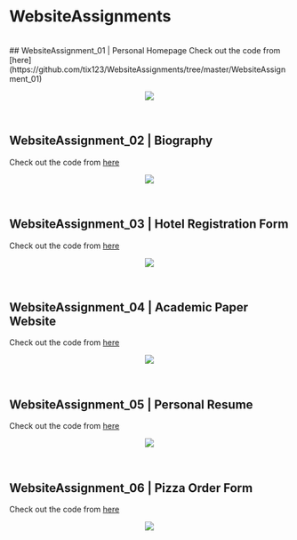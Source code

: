 # WebsiteAssignments
<br>
## WebsiteAssignment_01 | Personal Homepage
Check out the code from [here](https://github.com/tix123/WebsiteAssignments/tree/master/WebsiteAssignment_01)
<p align="center">
  <img src="https://github.com/tix123/WebsiteAssignments/blob/master/Screenshots/screenshot_01.JPG">
</p>
<br>

## WebsiteAssignment_02 | Biography
Check out the code from [here](https://github.com/tix123/WebsiteAssignments/tree/master/WebsiteAssignment_02)
<p align="center">
  <img src="https://github.com/tix123/WebsiteAssignments/blob/master/Screenshots/screenshot_02.JPG">
</p>
<br>

## WebsiteAssignment_03 | Hotel Registration Form
Check out the code from [here](https://github.com/tix123/WebsiteAssignments/tree/master/WebsiteAssignment_03)
<p align="center">
  <img src="https://github.com/tix123/WebsiteAssignments/blob/master/Screenshots/screenshot_03.JPG">
</p>
<br>

## WebsiteAssignment_04 | Academic Paper Website
Check out the code from [here](https://github.com/tix123/WebsiteAssignments/tree/master/WebsiteAssignment_04)
<p align="center">
  <img src="https://github.com/tix123/WebsiteAssignments/blob/master/Screenshots/screenshot_04.JPG">
</p>
<br>

## WebsiteAssignment_05 | Personal Resume
Check out the code from [here](https://github.com/tix123/WebsiteAssignments/tree/master/WebsiteAssignment_05)
<p align="center">
  <img src="https://github.com/tix123/WebsiteAssignments/blob/master/Screenshots/screenshot_05.JPG">
</p>
<br>

## WebsiteAssignment_06 | Pizza Order Form
Check out the code from [here](https://github.com/tix123/WebsiteAssignments/tree/master/WebsiteAssignment_06)
<p align="center">
  <img src="https://github.com/tix123/WebsiteAssignments/blob/master/Screenshots/screenshot_06.JPG">
</p>
<br>

